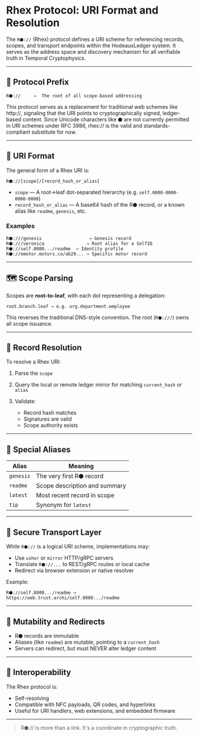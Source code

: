 # Rhex Protocol: URI Format and Resolution

The `R⬢://` (Rhex) protocol defines a URI scheme for referencing records, scopes, and transport endpoints within the HodeauxLedger system. It serves as the address space and discovery mechanism for all verifiable truth in Temporal Cryptophysics.

---

## 🔗 Protocol Prefix

```
R⬢://     →  The root of all scope-based addressing
```

This protocol serves as a replacement for traditional web schemes like http://, signaling that the URI points to cryptographically signed, ledger-based content. Since Unicode characters like ⬢ are not currently permitted in URI schemes under RFC 3986, rhex:// is the valid and standards-compliant substitute for now.

---

## 🧭 URI Format

The general form of a Rhex URI is:

```
R⬢://[scope]/[record_hash_or_alias]
```

-   `scope` — A root→leaf dot-separated hierarchy (e.g. `self.0000-0000-0000-0000`)
-   `record_hash_or_alias` — A base64 hash of the R⬢ record, or a known alias like `readme`, `genesis`, etc.

### Examples

```
R⬢:///genesis                  → Genesis record
R⬢:///veronica                → Root alias for a SelfID
R⬢://self.0000.../readme  → Identity profile
R⬢://emotor.motors.co/ab29... → Specific motor record
```

---

## 🗺️ Scope Parsing

Scopes are **root-to-leaf**, with each dot representing a delegation:

```
root.branch.leaf → e.g. org.department.employee
```

This reverses the traditional DNS-style convention. The root (`R⬢:///`) owns all scope issuance.

---

## 🧾 Record Resolution

To resolve a Rhex URI:

1. Parse the `scope`
2. Query the local or remote ledger mirror for matching `current_hash` or `alias`
3. Validate:

    - Record hash matches
    - Signatures are valid
    - Scope authority exists

---

## 🧪 Special Aliases

| Alias     | Meaning                       |
| --------- | ----------------------------- |
| `genesis` | The very first R⬢ record      |
| `readme`  | Scope description and summary |
| `latest`  | Most recent record in scope   |
| `tip`     | Synonym for `latest`          |

---

## 🔐 Secure Transport Layer

While `R⬢://` is a logical URI scheme, implementations may:

-   Use `usher` or `mirror` HTTP/gRPC servers
-   Translate `R⬢://...` to REST/gRPC routes or local cache
-   Redirect via browser extension or native resolver

Example:

```
R⬢://self.0000.../readme → https://web.trust.archi/self.0000.../readme
```

---

## 🔄 Mutability and Redirects

-   R⬢ records are immutable
-   Aliases (like `readme`) are mutable, pointing to a `current_hash`
-   Servers can redirect, but must NEVER alter ledger content

---

## 🧩 Interoperability

The Rhex protocol is:

-   Self-resolving
-   Compatible with NFC payloads, QR codes, and hyperlinks
-   Useful for URI handlers, web extensions, and embedded firmware

---

> R⬢:// is more than a link. It's a coordinate in cryptographic truth.
